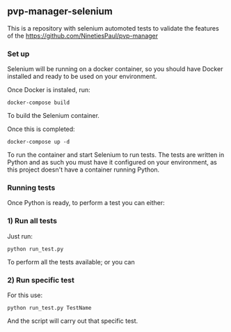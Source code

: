 ## pvp-manager-selenium
This is a repository with selenium automoted tests to validate the features of the https://github.com/NinetiesPaul/pvp-manager

### Set up
Selenium will be running on a docker container, so you should have Docker installed and ready to be used on your environment.

Once Docker is instaled, run:
```
docker-compose build
```
To build the Selenium container.

Once this is completed:
```
docker-compose up -d
```
To run the container and start Selenium to run tests.
The tests are written in Python and as such you must have it configured on your environment, as this project doesn't have a container running Python.

### Running tests
Once Python is ready, to perform a test you can either:

### 1) Run all tests
Just run:
```
python run_test.py
```
To perform all the tests available; or you can

### 2) Run specific test
For this use:
```
python run_test.py TestName
```
And the script will carry out that specific test.